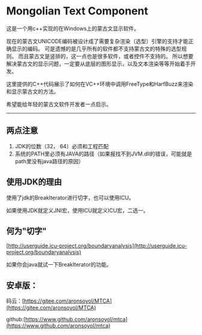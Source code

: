 # Mongolian Text Component

这是一个用c++实现的在Windows上的蒙古文显示软件。

现在的蒙古文UNICODE编码被设计成了需要复杂渲染（选型）引擎的支持才能正确显示的编码。
可是遗憾的是几乎所有的软件都不支持蒙古文的特殊的选型规则。
而且蒙古文是竖排的，这一点也是很多软件，或者控件不支持的。
所以想要解决蒙古文的显示问题，一定要从底层的图形显示，以及文本渲染等等开始着手开发。

这里提供的C++代码展示了如何在VC++环境中调用FreeType和HarfBuzz来渲染和显示蒙古文的方法。

希望能给年轻的蒙古文软件开发者一点启示。

***


## 两点注意

1. JDK的位数（32， 64）必须和工程匹配
2. 系统的PATH里必须有JAVA的路径（如果报找不到JVM.dll的错误，可能就是path里没有java路径的原因）

## 使用JDK的理由

使用了jdk的BreakIterator进行切字，也可以使用ICU。

如果使用JDK就定义JNI宏，使用ICU就定义ICU宏，二选一。

## 何为"切字"

[http://userguide.icu-project.org/boundaryanalysis](http://userguide.icu-project.org/boundaryanalysis)

如果你会java就试一下BreakIterator的功能。


## 安卓版：

码云：[https://gitee.com/aronsoyol/MTCA](https://gitee.com/aronsoyol/MTCA)

github:[https://www.github.com/aronsoyol/mtca](https://www.github.com/aronsoyol/mtca)
